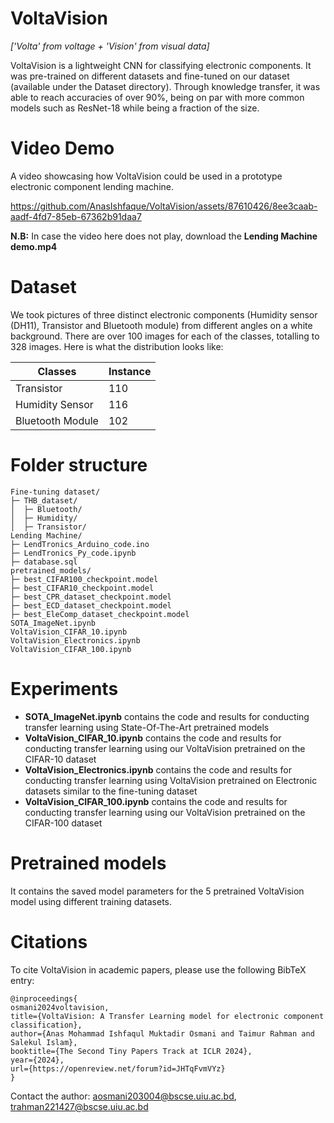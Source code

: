 # VoltaVision
*['Volta' from voltage + 'Vision' from visual data]*

VoltaVision is a lightweight CNN for classifying electronic components. It was pre-trained on different datasets and fine-tuned on our dataset (available under the Dataset directory). Through knowledge transfer, it was able to reach accuracies of over 90%, being on par with more common models such as ResNet-18 while being a fraction of the size.

# Video Demo

A video showcasing how VoltaVision could be used in a prototype electronic component lending machine.

https://github.com/AnasIshfaque/VoltaVision/assets/87610426/8ee3caab-aadf-4fd7-85eb-67362b91daa7

**N.B:** In case the video here does not play, download the **Lending Machine demo.mp4**

# Dataset
We took pictures of three distinct electronic components (Humidity sensor (DH11), Transistor and Bluetooth module) from different angles on a white background. There are over 100 images for each of the classes, totalling to 328 images. Here is what the distribution looks like:

| **Classes**      | **Instance** |
|------------------|--------------|
| Transistor       | 110          |
| Humidity Sensor  | 116          |
| Bluetooth Module | 102          |

# Folder structure

```
Fine-tuning dataset/
├─ THB_dataset/
│  ├─ Bluetooth/
│  ├─ Humidity/
│  ├─ Transistor/
Lending Machine/
├─ LendTronics_Arduino_code.ino
├─ LendTronics_Py_code.ipynb
├─ database.sql
pretrained_models/
├─ best_CIFAR100_checkpoint.model
├─ best_CIFAR10_checkpoint.model
├─ best_CPR_dataset_checkpoint.model
├─ best_ECD_dataset_checkpoint.model
├─ best_EleComp_dataset_checkpoint.model
SOTA_ImageNet.ipynb
VoltaVision_CIFAR_10.ipynb
VoltaVision_Electronics.ipynb
VoltaVision_CIFAR_100.ipynb
```

# Experiments

- **SOTA_ImageNet.ipynb** contains the code and results for conducting transfer learning using State-Of-The-Art pretrained models
- **VoltaVision_CIFAR_10.ipynb** contains the code and results for conducting transfer learning using our VoltaVision pretrained on the CIFAR-10 dataset
- **VoltaVision_Electronics.ipynb** contains the code and results for conducting transfer learning using VoltaVision pretrained on Electronic datasets similar to the fine-tuning dataset
- **VoltaVision_CIFAR_100.ipynb** contains the code and results for conducting transfer learning using our VoltaVision pretrained on the CIFAR-100 dataset

# Pretrained models

It contains the saved model parameters for the 5 pretrained VoltaVision model using different training datasets.

# Citations

To cite VoltaVision in academic papers, please use the following BibTeX entry:

```
@inproceedings{
osmani2024voltavision,
title={VoltaVision: A Transfer Learning model for electronic component classification},
author={Anas Mohammad Ishfaqul Muktadir Osmani and Taimur Rahman and Salekul Islam},
booktitle={The Second Tiny Papers Track at ICLR 2024},
year={2024},
url={https://openreview.net/forum?id=JHTqFvmVYz}
}
```

Contact the author: aosmani203004@bscse.uiu.ac.bd, 
trahman221427@bscse.uiu.ac.bd
